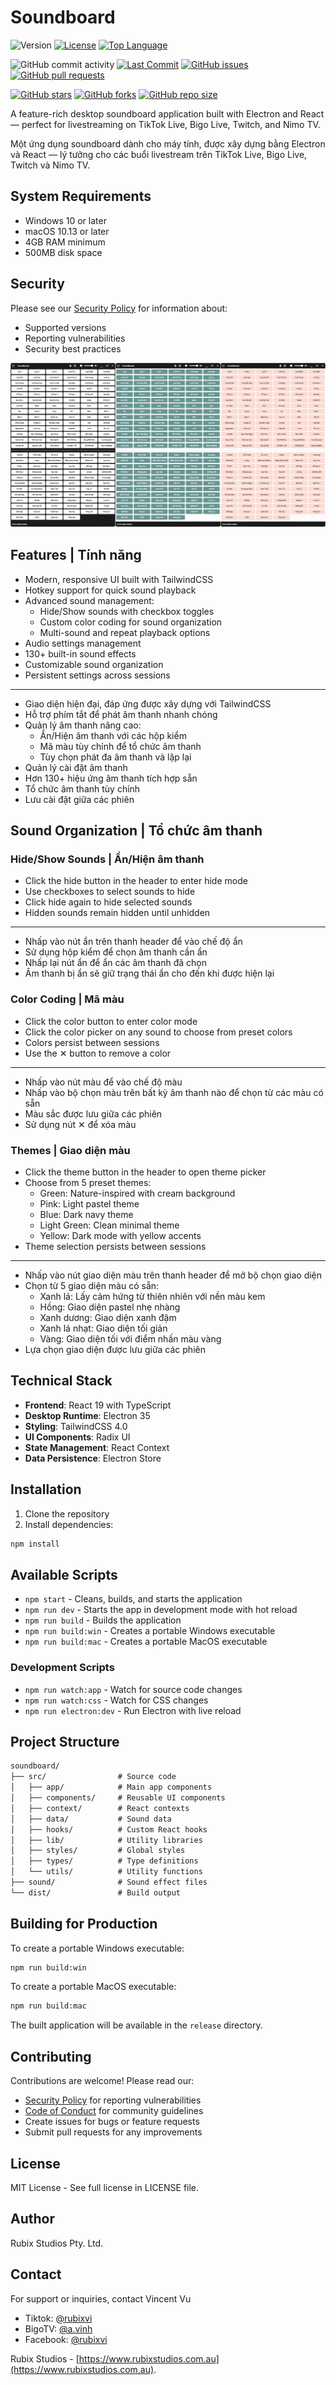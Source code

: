 # Soundboard

<!-- Project Info -->
![Version](https://img.shields.io/badge/version-3.1.0-blue.svg)
[![License](https://img.shields.io/badge/license-MIT-green.svg)](LICENSE)
[![Top Language](https://img.shields.io/github/languages/top/rubixvi/soundboard)](https://github.com/rubixvi/soundboard)

<!-- Activity & Quality -->
![GitHub commit activity](https://img.shields.io/github/commit-activity/m/rubixvi/soundboard)
[![Last Commit](https://img.shields.io/github/last-commit/rubixvi/soundboard)](https://github.com/rubixvi/soundboard/commits)
[![GitHub issues](https://img.shields.io/github/issues/rubixvi/soundboard)](https://github.com/rubixvi/soundboard/issues)
[![GitHub pull requests](https://img.shields.io/github/issues-pr/rubixvi/soundboard)](https://github.com/rubixvi/soundboard/pulls)

<!-- Community -->
[![GitHub stars](https://img.shields.io/github/stars/rubixvi/soundboard)](https://github.com/rubixvi/soundboard/stargazers)
[![GitHub forks](https://img.shields.io/github/forks/rubixvi/soundboard)](https://github.com/rubixvi/soundboard/network)
[![GitHub repo size](https://img.shields.io/github/repo-size/rubixvi/soundboard)](https://github.com/rubixvi/soundboard)

A feature-rich desktop soundboard application built with Electron and React — perfect for livestreaming on TikTok Live, Bigo Live, Twitch, and Nimo TV.

Một ứng dụng soundboard dành cho máy tính, được xây dựng bằng Electron và React — lý tưởng cho các buổi livestream trên TikTok Live, Bigo Live, Twitch và Nimo TV.

## System Requirements

- Windows 10 or later
- macOS 10.13 or later
- 4GB RAM minimum
- 500MB disk space

## Security

Please see our [Security Policy](SECURITY.md) for information about:

- Supported versions
- Reporting vulnerabilities
- Security best practices

![Soundboard Interface](screenshot/main-interface.webp)

## Features | Tính năng

- Modern, responsive UI built with TailwindCSS
- Hotkey support for quick sound playback
- Advanced sound management:
  - Hide/Show sounds with checkbox toggles
  - Custom color coding for sound organization
  - Multi-sound and repeat playback options
- Audio settings management
- 130+ built-in sound effects
- Customizable sound organization
- Persistent settings across sessions

---

- Giao diện hiện đại, đáp ứng được xây dựng với TailwindCSS
- Hỗ trợ phím tắt để phát âm thanh nhanh chóng
- Quản lý âm thanh nâng cao:
  - Ẩn/Hiện âm thanh với các hộp kiểm
  - Mã màu tùy chỉnh để tổ chức âm thanh
  - Tùy chọn phát đa âm thanh và lặp lại
- Quản lý cài đặt âm thanh
- Hơn 130+ hiệu ứng âm thanh tích hợp sẵn
- Tổ chức âm thanh tùy chỉnh
- Lưu cài đặt giữa các phiên

## Sound Organization | Tổ chức âm thanh

### Hide/Show Sounds | Ẩn/Hiện âm thanh

- Click the hide button in the header to enter hide mode
- Use checkboxes to select sounds to hide
- Click hide again to hide selected sounds
- Hidden sounds remain hidden until unhidden

---

- Nhấp vào nút ẩn trên thanh header để vào chế độ ẩn
- Sử dụng hộp kiểm để chọn âm thanh cần ẩn
- Nhấp lại nút ẩn để ẩn các âm thanh đã chọn
- Âm thanh bị ẩn sẽ giữ trạng thái ẩn cho đến khi được hiện lại

### Color Coding | Mã màu

- Click the color button to enter color mode
- Click the color picker on any sound to choose from preset colors
- Colors persist between sessions
- Use the ✕ button to remove a color

---

- Nhấp vào nút màu để vào chế độ màu
- Nhấp vào bộ chọn màu trên bất kỳ âm thanh nào để chọn từ các màu có sẵn
- Màu sắc được lưu giữa các phiên
- Sử dụng nút ✕ để xóa màu

### Themes | Giao diện màu

- Click the theme button in the header to open theme picker
- Choose from 5 preset themes:
  - Green: Nature-inspired with cream background
  - Pink: Light pastel theme
  - Blue: Dark navy theme
  - Light Green: Clean minimal theme
  - Yellow: Dark mode with yellow accents
- Theme selection persists between sessions

---

- Nhấp vào nút giao diện màu trên thanh header để mở bộ chọn giao diện
- Chọn từ 5 giao diện màu có sẵn:
  - Xanh lá: Lấy cảm hứng từ thiên nhiên với nền màu kem
  - Hồng: Giao diện pastel nhẹ nhàng
  - Xanh dương: Giao diện xanh đậm
  - Xanh lá nhạt: Giao diện tối giản
  - Vàng: Giao diện tối với điểm nhấn màu vàng
- Lựa chọn giao diện được lưu giữa các phiên

## Technical Stack

- **Frontend**: React 19 with TypeScript
- **Desktop Runtime**: Electron 35
- **Styling**: TailwindCSS 4.0
- **UI Components**: Radix UI
- **State Management**: React Context
- **Data Persistence**: Electron Store

## Installation

1. Clone the repository
2. Install dependencies:

```bash
npm install
```

## Available Scripts

- `npm start` - Cleans, builds, and starts the application
- `npm run dev` - Starts the app in development mode with hot reload
- `npm run build` - Builds the application
- `npm run build:win` - Creates a portable Windows executable
- `npm run build:mac` - Creates a portable MacOS executable

### Development Scripts

- `npm run watch:app` - Watch for source code changes
- `npm run watch:css` - Watch for CSS changes
- `npm run electron:dev` - Run Electron with live reload

## Project Structure

```txt
soundboard/
├── src/                # Source code
│   ├── app/            # Main app components
│   ├── components/     # Reusable UI components
│   ├── context/        # React contexts
│   ├── data/           # Sound data
│   ├── hooks/          # Custom React hooks
│   ├── lib/            # Utility libraries
│   ├── styles/         # Global styles
│   ├── types/          # Type definitions
│   └── utils/          # Utility functions
├── sound/              # Sound effect files
└── dist/               # Build output
```

## Building for Production

To create a portable Windows executable:

```bash
npm run build:win
```

To create a portable MacOS executable:

```bash
npm run build:mac
```

The built application will be available in the `release` directory.

## Contributing

Contributions are welcome! Please read our:

- [Security Policy](SECURITY.md) for reporting vulnerabilities
- [Code of Conduct](CODE_OF_CONDUCT.md) for community guidelines
- Create issues for bugs or feature requests
- Submit pull requests for any improvements

## License

MIT License - See full license in LICENSE file.

## Author

Rubix Studios Pty. Ltd.

## Contact

For support or inquiries, contact Vincent Vu

- Tiktok: [@rubixvi](https://www.tiktok.com/@rubixvi)
- BigoTV: [@a.vinh](https://www.bigo.tv/a.vinh)
- Facebook: [@rubixvi](https://www.facebook.com/rubixvi/)

Rubix Studios - [https://www.rubixstudios.com.au](https://www.rubixstudios.com.au).
